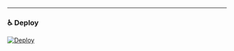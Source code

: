 

----
### ♿ Deploy
[![Deploy](https://www.herokucdn.com/deploy/button.svg)](https://heroku.com/deploy?template=https://github.com/yunusmka/bra)


